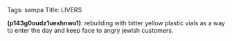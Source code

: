 Tags: sampa
Title: LIVERS
  
**(p143g0oudz1uexhnwo1)**: rebuilding with bitter yellow plastic vials as a way to enter the day and keep face to angry jewish customers.
